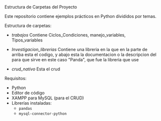 Estructura de Carpetas del Proyecto

Este repositorio contiene ejemplos prácticos en Python divididos por temas.

Estructura de carpetas:

- *trabajos* 
  Contiene Ciclos_Condiciones, manejo_variables, Tipos_variables

- *Investigacion_librerias*
  Contiene una libreria en la que en la parte de arriba esta el codigo, y abajo esta la documentacion o la descripcion del para que sirve en este caso "Panda", que fue la libreria que use

- *crud_nativo*
  Esta el crud
  
Requisitos:
- Python 
- Editor de código 
- XAMPP para MySQL (para el CRUD)
- Librerías instaladas:
  - `pandas`
  - `mysql-connector-python`

